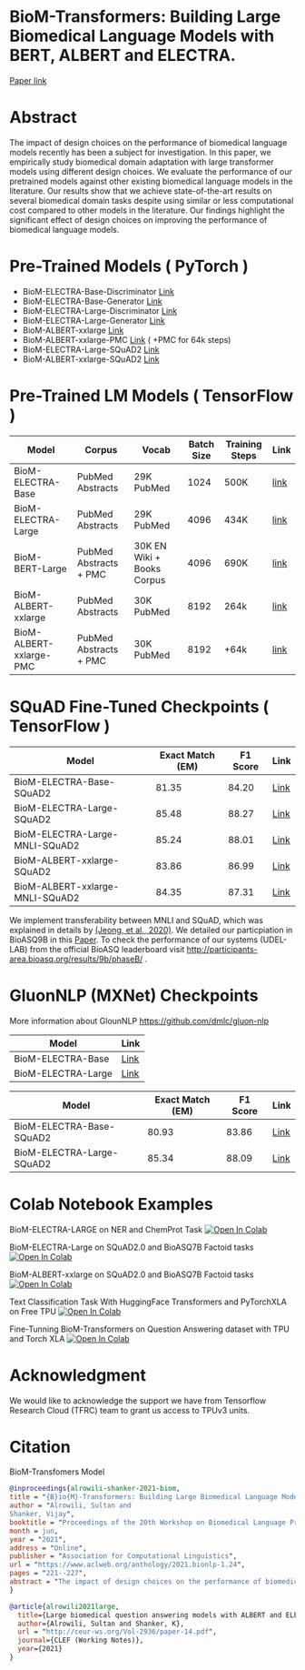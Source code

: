 # BioM-Transformers: Building Large Biomedical Language Models with BERT, ALBERT and ELECTRA. 

[Paper link](https://www.aclweb.org/anthology/2021.bionlp-1.24)

# Abstract

The impact of design choices on the performance
of biomedical language models recently
has been a subject for investigation. In
this paper, we empirically study biomedical
domain adaptation with large transformer models
using different design choices. We evaluate
the performance of our pretrained models
against other existing biomedical language
models in the literature. Our results show that
we achieve state-of-the-art results on several
biomedical domain tasks despite using similar
or less computational cost compared to other
models in the literature. Our findings highlight
the significant effect of design choices on
improving the performance of biomedical language
models.

# Pre-Trained Models ( PyTorch )

- BioM-ELECTRA-Base-Discriminator [Link](https://huggingface.co/sultan/BioM-ELECTRA-Base-Discriminator)
- BioM-ELECTRA-Base-Generator [Link](https://huggingface.co/sultan/BioM-ELECTRA-Base-Generator)
- BioM-ELECTRA-Large-Discriminator [Link](https://huggingface.co/sultan/BioM-ELECTRA-Large-Discriminator)
- BioM-ELECTRA-Large-Generator [Link](https://huggingface.co/sultan/BioM-ELECTRA-Large-Generator)
- BioM-ALBERT-xxlarge [Link](https://huggingface.co/sultan/BioM-ALBERT-xxlarge)
- BioM-ALBERT-xxlarge-PMC [Link](https://huggingface.co/sultan/BioM-ALBERT-xxlarge-PMC) ( +PMC for 64k steps)
- BioM-ELECTRA-Large-SQuAD2 [Link](https://huggingface.co/sultan/BioM-ELECTRA-Large-SQuAD2)
- BioM-ALBERT-xxlarge-SQuAD2 [Link](https://huggingface.co/sultan/BioM-ALBERT-xxlarge-SQuAD2)


# Pre-Trained LM Models ( TensorFlow )
| Model | Corpus | Vocab | Batch Size | Training Steps | Link |
| --- | --- | --- | --- | ---  | --- |
| BioM-ELECTRA-Base | PubMed Abstracts | 29K PubMed  | 1024 | 500K |  [link](https://drive.google.com/file/d/1-DOBjAim8MHqWSoBPLOv6InYHvdXg6Ru/view?usp=sharing) |
| BioM-ELECTRA-Large | PubMed Abstracts | 29K PubMed  | 4096 | 434K |  [link](https://drive.google.com/file/d/1-60kzBf7X8Y5XiZPdNIQHql82zpOYEnE/view?usp=sharing) |
| BioM-BERT-Large | PubMed Abstracts + PMC | 30K EN Wiki + Books Corpus  | 4096 | 690K |  [link](https://drive.google.com/file/d/1-FxVP98uIPgBNamojahPiRBcyhoKVAwS/view?usp=sharing) 
| BioM-ALBERT-xxlarge | PubMed Abstracts | 30K PubMed | 8192 | 264k | [link](https://drive.google.com/file/d/1-ARTcFGuEj8X9FEUK8adCslsSHTCoPVR/view?usp=sharing) |
| BioM-ALBERT-xxlarge-PMC | PubMed Abstracts + PMC |30K  PubMed  | 8192 | +64k | [link](https://drive.google.com/file/d/1-8oS2Gv97wUFJE52YsCFCORk2ZX8KZNU/view?usp=sharing) |




# SQuAD Fine-Tuned Checkpoints ( TensorFlow )
| Model | Exact Match (EM) | F1 Score  |  Link |
| --- | --- | --- |--- |
| BioM-ELECTRA-Base-SQuAD2 |  81.35 | 84.20 |[Link](https://drive.google.com/file/d/1z0mNdYGVeg7NTBR7SZJvt3oZwLBwi7C4/view?usp=sharing)
| BioM-ELECTRA-Large-SQuAD2 | 85.48 | 88.27 | [Link](https://drive.google.com/file/d/1-KvvN-0tjkMmxCRbRGiuO5ln5KBjJ47e/view?usp=sharing)
| BioM-ELECTRA-Large-MNLI-SQuAD2 | 85.24 | 88.01 | [Link](https://drive.google.com/file/d/18bW62OWAAwH4Gyo1htwresD3RDSfBFeO/view?usp=sharing)
| BioM-ALBERT-xxlarge-SQuAD2 |  83.86 | 86.99 |[Link](https://drive.google.com/file/d/1-HHLPXIyPm_fXTNQ-CxnoSiDUx8KwkgP/view?usp=sharing/)
| BioM-ALBERT-xxlarge-MNLI-SQuAD2 |  84.35 | 87.31 | [Link](https://drive.google.com/file/d/1-G793O1JtFPAgQTJIg_nUG4Z_Q8Zt4Gw/view?usp=sharing)

We implement transferability between MNLI and SQuAD, which was explained in details by [(Jeong, et al., 2020)](https://arxiv.org/abs/2007.00217). We detailed our particpiation in BioASQ9B in this [Paper](http://ceur-ws.org/Vol-2936/paper-14.pdf). To check the performance of our systems (UDEL-LAB) from the official BioASQ leaderboard visit http://participants-area.bioasq.org/results/9b/phaseB/ .

# GluonNLP (MXNet) Checkpoints

More information about GlounNLP https://github.com/dmlc/gluon-nlp

| Model |  Link |
| --- | --- |
| BioM-ELECTRA-Base | [Link](https://drive.google.com/file/d/1kebW-CfKw31UkhpLP53h8UuLqzaIqpWl/view?usp=sharing)
| BioM-ELECTRA-Large |  [Link](https://drive.google.com/file/d/1u49i9H8fAh1m5DGTZwBZBaI-iQTLwB6b/view?usp=sharing)


| Model | Exact Match (EM) | F1 Score  | Link |
| --- | --- | --- |--- |
| BioM-ELECTRA-Base-SQuAD2 | 80.93 | 83.86 | [Link](https://drive.google.com/file/d/1XFEtCucddN66461ggdHfxCuevBhy1tCk/view?usp=sharing)
| BioM-ELECTRA-Large-SQuAD2 | 85.34 | 88.09 | [Link](https://drive.google.com/file/d/1EUlGKhsn8vpCzv3DXx1ckl8MX9_GpY2_/view?usp=sharing)



# Colab Notebook Examples


BioM-ELECTRA-LARGE on NER and ChemProt Task [![Open In Colab][COLAB]](https://colab.research.google.com/github/salrowili/BioM-Transformers/blob/main/examples/Example_of_NER_and_ChemProt_Task_on_TPU.ipynb)

BioM-ELECTRA-Large on SQuAD2.0 and BioASQ7B Factoid tasks [![Open In Colab][COLAB]](https://colab.research.google.com/github/salrowili/BioM-Transformers/blob/main/examples/Example_of_SQuAD2_0_and_BioASQ7B_tasks_with_BioM_ELECTRA_Large_on_TPU.ipynb)

BioM-ALBERT-xxlarge on SQuAD2.0 and BioASQ7B Factoid tasks [![Open In Colab][COLAB]](https://colab.research.google.com/github/salrowili/BioM-Transformers/blob/main/examples/Example_of_SQuAD2_0_and_BioASQ7B_tasks_with_BioM_ALBERT_xxlarge_on_TPU.ipynb)

Text Classification Task With HuggingFace Transformers and PyTorchXLA on Free TPU [![Open In Colab][COLAB]](https://colab.research.google.com/github/salrowili/BioM-Transformers/blob/main/examples/Fine_Tuning_Biomedical_Models_on_Text_Classification_Task_With_HuggingFace_Transformers_and_PyTorch_XLA.ipynb)

Fine-Tunning BioM-Transformers on Question Answering dataset with TPU and Torch XLA [![Open In Colab][COLAB]](https://github.com/salrowili/BioM-Transformers/blob/main/examples/Fine_Tuning_BioM_Transformers_on_SQuAD_on_TPU_with_PyTorch_XLA.ipynb)

# Acknowledgment

We would like to acknowledge the support we have from Tensorflow Research Cloud (TFRC) team to grant us access to TPUv3 units.


# Citation

BioM-Transfomers Model

```bibtex
@inproceedings{alrowili-shanker-2021-biom,
title = "{B}io{M}-Transformers: Building Large Biomedical Language Models with {BERT}, {ALBERT} and {ELECTRA}",
author = "Alrowili, Sultan and
Shanker, Vijay",
booktitle = "Proceedings of the 20th Workshop on Biomedical Language Processing",
month = jun,
year = "2021",
address = "Online",
publisher = "Association for Computational Linguistics",
url = "https://www.aclweb.org/anthology/2021.bionlp-1.24",
pages = "221--227",
abstract = "The impact of design choices on the performance of biomedical language models recently has been a subject for investigation. In this paper, we empirically study biomedical domain adaptation with large transformer models using different design choices. We evaluate the performance of our pretrained models against other existing biomedical language models in the literature. Our results show that we achieve state-of-the-art results on several biomedical domain tasks despite using similar or less computational cost compared to other models in the literature. Our findings highlight the significant effect of design choices on improving the performance of biomedical language models.",
}
```

```bibtex
@article{alrowili2021large,
  title={Large biomedical question answering models with ALBERT and ELECTRA},
  author={Alrowili, Sultan and Shanker, K},
  url = "http://ceur-ws.org/Vol-2936/paper-14.pdf",
  journal={CLEF (Working Notes)},
  year={2021}
}
```
[COLAB]: https://colab.research.google.com/assets/colab-badge.svg

